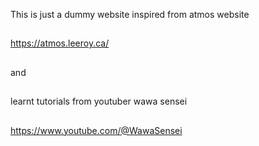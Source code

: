 This is just a dummy website inspired from atmos website 
##
https://atmos.leeroy.ca/
##
and 
##
learnt tutorials from youtuber wawa sensei
##
https://www.youtube.com/@WawaSensei
